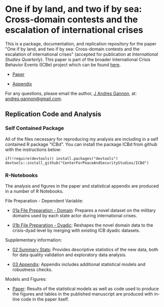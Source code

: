 
# One if by land, and two if by sea: Cross-domain contests and the escalation of international crises

This is a package, documentation, and replication repository for the paper "One if by land, and two if by sea: Cross-domain contests and the escalation of international crises" (accepted for publication at *International Studies Quarterly*). This paper is part of the broader International Crisis Behavior Events (ICBe) project which can be found [here](https://www.crisisevents.org/).

* [Paper](https://github.com/CenterForPeaceAndSecurityStudies/ICBdomains/blob/main/paper/2022-05-04_ICB-Domains-preprint.pdf)

* [Appendix](https://github.com/CenterForPeaceAndSecurityStudies/ICBdomains/blob/main/docs/03_Appendix.Rmd)

For any questions, please email the author, [J Andres Gannon](https://jandresgannon.com/), at: [andres.gannon@gmail.com](mailto:andres.gannon@gmail.com).

## Replication Code and Analysis

### Self Contained Package

All of the files necessary for reproducing my analysis are including in a self contained R package "ICBd". You can install the package ICBd from github with the instructions below:

```{r gh-installation, eval = FALSE}
if(!require(devtools)) install.packages("devtools")
devtools::install_github("CenterForPeaceAndSecurityStudies/ICBd")
```

### R-Notebooks

The analysis and figures in the paper and statistical appendix are produced in a number of R Notebooks.

File Preparation - Dependent Variable:

* [01a File Preparation - Domain](https://github.com/CenterForPeaceAndSecurityStudies/ICBdomains/blob/main/docs/01a_Prep_Domain.Rmd): Prepares a novel dataset on the military domains used by each state actor during international crises.

* [01b File Preparation - Dyadic](https://github.com/CenterForPeaceAndSecurityStudies/ICBdomains/blob/main/docs/01b_Prep_Dyad.Rmd): Reshapes the novel domain data to the crisis-dyad level by merging with existing ICB dyadic datasets.

Supplementary information:

* [02 Summary Stats](https://github.com/CenterForPeaceAndSecurityStudies/ICBdomains/blob/main/docs/02_SummaryStats.Rmd): Provides descriptive statistics of the new data, both for data quality validation and exploratory data analysis.

* [03 Appendix](https://github.com/CenterForPeaceAndSecurityStudies/ICBdomains/blob/main/docs/03_Appendix.Rmd): Appendix includes additional statistical models and robustness checks.

Models and Figures:

* [Paper](https://github.com/CenterForPeaceAndSecurityStudies/ICBdomains/blob/main/paper/2022-05-03_ICB-Domains.Rmd): Results of the statistical models as well as code used to produce the figures and tables in the published manuscript are produced with in-line code in the paper itself.
